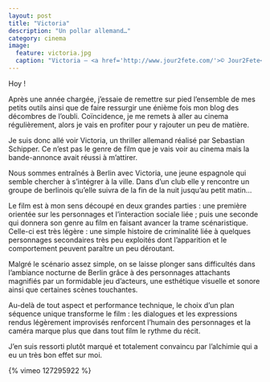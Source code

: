 ```yaml
---
layout: post
title: "Victoria"
description: "Un pollar allemand…"
category: cinema
image:
  feature: victoria.jpg
  caption: "Victoria — <a href='http://www.jour2fete.com/'>© Jour2Fete</a>"
---
```


Hoy !

Après une année chargée, j’essaie de remettre sur pied l’ensemble de
mes petits outils ainsi que de faire ressurgir une énième fois mon
blog des décombres de l’oubli. Coïncidence, je me remets à aller au
cinema régulièrement, alors je vais en profiter pour y rajouter un peu
de matière.

Je suis donc allé voir Victoria, un thriller allemand réalisé par
Sebastian Schipper. Ce n’est pas le genre de film que je vais voir au
cinema mais la bande-annonce avait réussi à m’attirer.

Nous sommes entraînés à Berlin avec Victoria, une jeune espagnole qui
semble chercher à s’intégrer à la ville. Dans d’un club elle y
rencontre un groupe de berlinois qu’elle suivra de la fin de la nuit
jusqu’au petit matin…

Le film est à mon sens découpé en deux grandes parties : une première
orientée sur les personnages et l’interaction sociale liée ; puis une
seconde qui donnera son genre au film en faisant avancer la trame
scénaristique. Celle-ci est très légère : une simple histoire de
criminalité liée à quelques personnages secondaires très peu
exploités dont l’apparition et le comportement peuvent paraître un peu
déroutant.

Malgré le scénario assez simple, on se laisse plonger sans difficultés
dans l’ambiance nocturne de Berlin grâce à des personnages attachants
magnifiés par un formidable jeu d’acteurs, une esthétique visuelle et
sonore ainsi que certaines scènes touchantes.

Au-delà de tout aspect et performance technique, le choix d’un plan
séquence unique transforme le film : les dialogues et les expressions
rendus légèrement improvisés renforcent l’humain des personnages et la
caméra marque plus que dans tout film le rythme du récit.

J’en suis ressorti plutôt marqué et totalement convaincu par
l’alchimie qui a eu un très bon effet sur moi.


{% vimeo 127295922 %}